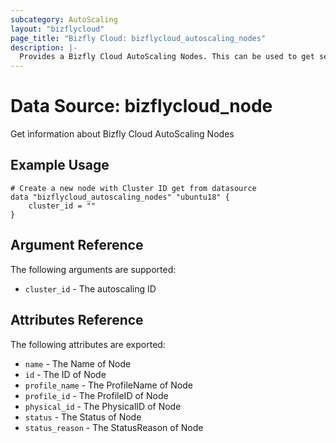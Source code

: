 ```yaml
---
subcategory: AutoScaling
layout: "bizflycloud"
page_title: "Bizfly Cloud: bizflycloud_autoscaling_nodes"
description: |-
  Provides a Bizfly Cloud AutoScaling Nodes. This can be used to get server detail from physical id.
---
```


# Data Source: bizflycloud_node

Get ìnformation about Bizfly Cloud AutoScaling Nodes 

## Example Usage

```hcl
# Create a new node with Cluster ID get from datasource
data "bizflycloud_autoscaling_nodes" "ubuntu18" {
    cluster_id = ""
}

```

## Argument Reference

The following arguments are supported:

* `cluster_id` - The autoscaling ID

## Attributes Reference

The following attributes are exported:

* `name` - The Name of Node
* `id` - The ID of Node
* `profile_name` - The ProfileName of Node
* `profile_id` - The ProfileID of Node
* `physical_id` - The PhysicalID of Node
* `status` - The Status of Node
* `status_reason` - The StatusReason of Node